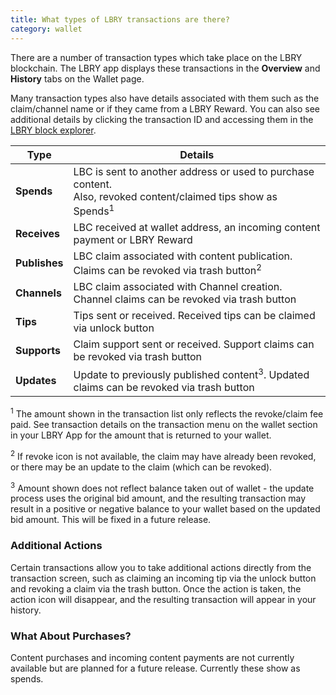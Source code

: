 ```yaml
---
title: What types of LBRY transactions are there?
category: wallet
---
```


There are a number of transaction types which take place on the LBRY blockchain. The LBRY app displays these transactions in the **Overview** and **History** tabs on the Wallet page.

Many transaction types also have details associated with them such as the claim/channel name or if they came from a LBRY Reward. You can also see additional details by clicking the transaction ID and accessing them in the [LBRY block explorer](https://explorer.lbry.io).

| Type | Details |
--- | --- 
| **Spends** | LBC is sent to another address or used to purchase content.<br/>Also, revoked content/claimed tips show as Spends<sup>1</sup>
| **Receives** | LBC received at wallet address, an incoming content payment or LBRY Reward
| **Publishes** | LBC claim associated with content publication.<br/>Claims can be revoked via trash button<sup>2</sup>
| **Channels** | LBC claim associated with Channel creation.<br/>Channel claims can be revoked via trash button
| **Tips** | Tips sent or received. Received tips can be claimed via unlock button
| **Supports** | Claim support sent or received. Support claims can be revoked via trash button
| **Updates** | Update to previously published content<sup>3</sup>. Updated claims can be revoked via trash button

<sup>1</sup> The amount shown in the transaction list only reflects the revoke/claim fee paid. See transaction details on the transaction menu on the wallet section in your LBRY App for the amount that is returned to your wallet. 

<sup>2</sup> If revoke icon is not available, the claim may have already been revoked, or there may be an update to the claim (which can be revoked).

<sup>3</sup> Amount shown does not reflect balance taken out of wallet - the update process uses the original bid amount, and the resulting transaction may result in a positive or negative balance to your wallet based on the updated bid amount. This will be fixed in a future release.

### Additional Actions

Certain transactions allow you to take additional actions directly from the transaction screen, such as claiming an incoming tip via the unlock button and revoking a claim via the trash button. Once the action is taken, the action icon will disappear, and the resulting transaction will appear in your history. 

### What About Purchases?

Content purchases and incoming content payments are not currently available but are planned for a future release. Currently these show as spends.
